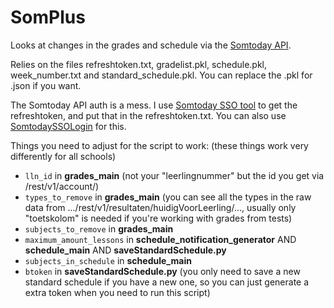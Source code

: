# SomPlus
Looks at changes in the grades and schedule via the [Somtoday API](https://github.com/elisaado/somtoday-api-docs).

Relies on the files refreshtoken.txt, gradelist.pkl, schedule.pkl, week_number.txt and standard_schedule.pkl. You can replace the .pkl for .json if you want.

The Somtoday API auth is a mess. I use [Somtoday SSO tool](https://github.com/m-caeliusrufus/Somtoday-SSO-tool) to get the refreshtoken, and put that in the refreshtoken.txt. You can also use [SomtodaySSOLogin](https://github.com/Underlyingglitch/SomtodaySSOLogin) for this.

Things you need to adjust for the script to work: (these things work very differently for all schools)
* `lln_id` in **grades_main** (not your "leerlingnummer" but the id you get via /rest/v1/account/)
* `types_to_remove` in **grades_main** (you can see all the types in the raw data from .../rest/v1/resultaten/huidigVoorLeerling/..., usually only "toetskolom" is needed if you're working with grades from tests)
* `subjects_to_remove` in **grades_main** 
* `maximum_amount_lessons` in **schedule_notification_generator** AND **schedule_main** AND **saveStandardSchedule.py**
* `subjects_in_schedule` in **schedule_main**
* `btoken` in **saveStandardSchedule.py** (you only need to save a new standard schedule if you have a new one, so you can just generate a extra token when you need to run this script)
